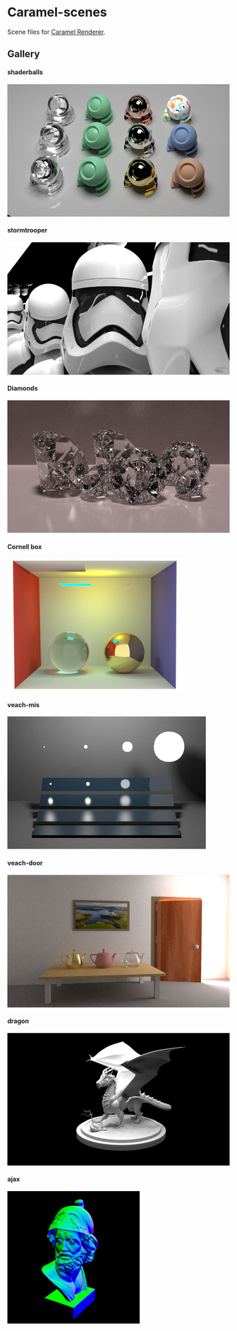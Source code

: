# Caramel-scenes

Scene files for [Caramel Renderer](https://github.com/pjessesco/caramel).


## Gallery

#### shaderballs

<img src="shaderballs/gt.png" height=300/>

#### stormtrooper

<img src="stormtrooper/gt.png" height=300/>

#### Diamonds

<img src="diamonds/gt.png" height=300/>

#### Cornell box

<img src="cbox/gt.png" height=300/>

#### veach-mis

<img src="veach_mis/gt.png" height=300/>

#### veach-door

<img src="veach_door/gt.png" height=300/>

#### dragon

<img src="dragon/gt.png" height=300/>

#### ajax

<img src="ajax/gt.png" height=300/>